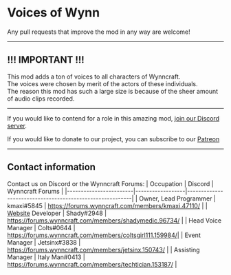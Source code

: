 # Voices of Wynn
Any pull requests that improve the mod in any way are welcome!

---------------------------------------------------------------------
## !!!  IMPORTANT  !!!
This mod adds a ton of voices to all characters of Wynncraft.  
The voices were chosen by merit of the actors of these individuals.  
The reason this mod has such a large size is because of the sheer amount of audio clips recorded.  

---------------------------------------------------------------------
If you would like to contend for a role in this amazing mod, 
[join our Discord server](https://discord.gg/bQRrD4Nfwg).

If you would like to donate to our project, you can subscribe
to our [Patreon](https://www.patreon.com/WynnVP)

---------------------------------------------------------------------
## Contact information

Contact us on Discord or the Wynncraft Forums:
| Occupation             | Discord          | Wynncraft Forums                                         |
|------------------------|------------------|----------------------------------------------------------|
| Owner, Lead Programmer | kmaxi#5845       | https://forums.wynncraft.com/members/kmaxi.47110/        |
| [Website](https://github.com/Team-VoW/VoicesOfWynn-Website) Developer      | Shady#2948       | https://forums.wynncraft.com/members/shadymedic.96734/   |
| Head Voice Manager     | Colts#0644       | https://forums.wynncraft.com/members/coltsgirl111.159984/|
| Event Manager          | Jetsinx#3838     | https://forums.wynncraft.com/members/jetsinx.150743/     |
| Assisting Manager      | Italy Man#0413  | https://forums.wynncraft.com/members/techtician.153187/  |
